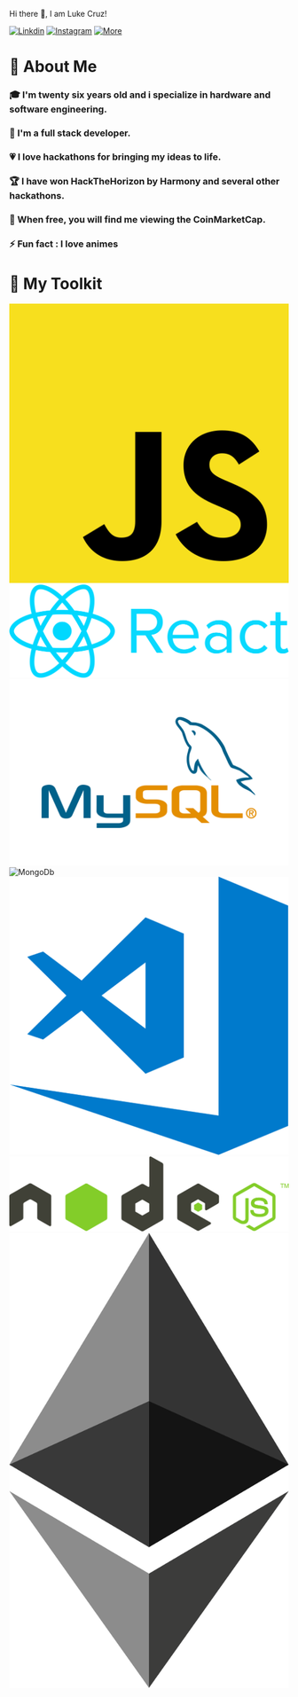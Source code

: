 Hi there 👋, I am Luke Cruz!

[![Linkdin]()](./images/Linkedin-Logo.png "Linkedin")
[![Instagram]()](./images/Instagram-Logo.png "Instagram")
[![More](https://linkfly.to/lukecr)](./images/luke-logo "More")


<h1>👦 About Me</h1>


<h3>🎓 I'm twenty six years old and i specialize in hardware and software engineering.</h3>
<h3>🔨 I'm a full stack developer.</h3>
<h3>💗 I love hackathons for bringing my ideas to life.</h3>
<h3>🏆 I have won HackTheHorizon by Harmony and several other hackathons.</h3>
<h3>🚀 When free, you will find me  viewing the CoinMarketCap.</h3>
<h3>⚡ Fun fact : I love animes</h3>

<h1>🧰 My Toolkit</h1>


![JavaScript](./images/js-logo.png)
![React](./images/react-logo.png)
![NoSQL](./images/MySQL-logo.png)<br/>
![MongoDb](./images/mongo-logo.png)
![VsCode](./images/vscode-logo.png)
![nodeJS](./images/node-logo.png)
![Ethereum](./images/ethereum-logo.png)


